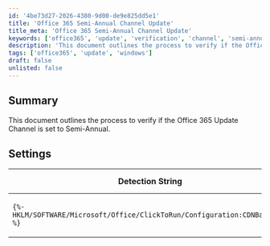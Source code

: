 ```yaml
---
id: '4be73d27-2026-4380-9d00-de9e825dd5e1'
title: 'Office 365 Semi-Annual Channel Update'
title_meta: 'Office 365 Semi-Annual Channel Update'
keywords: ['office365', 'update', 'verification', 'channel', 'semi-annual']
description: 'This document outlines the process to verify if the Office 365 Update Channel is set to Semi-Annual, including necessary detection strings and applicable operating systems.'
tags: ['office365', 'update', 'windows']
draft: false
unlisted: false
---
```


## Summary

This document outlines the process to verify if the Office 365 Update Channel is set to Semi-Annual.

## Settings

| Detection String                                                        | Comparator | Result                                                                                                   | Applicable OS |
|-------------------------------------------------------------------------|------------|----------------------------------------------------------------------------------------------------------|---------------|
| `{%-HKLM/SOFTWARE/Microsoft/Office/ClickToRun/Configuration:CDNBaseUrl-%}` | Contains   | [http://officecdn.microsoft.com/pr/7ffbc6bf-bc32-4f92-8982-f9dd17fd3114](http://officecdn.microsoft.com/pr/7ffbc6bf-bc32-4f92-8982-f9dd17fd3114) | Windows       |



